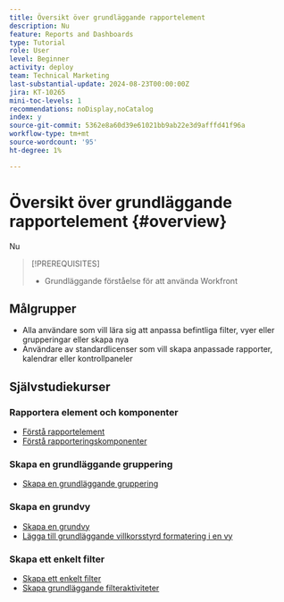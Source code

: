 ```yaml
---
title: Översikt över grundläggande rapportelement
description: Nu
feature: Reports and Dashboards
type: Tutorial
role: User
level: Beginner
activity: deploy
team: Technical Marketing
last-substantial-update: 2024-08-23T00:00:00Z
jira: KT-10265
mini-toc-levels: 1
recommendations: noDisplay,noCatalog
index: y
source-git-commit: 5362e8a60d39e61021bb9ab22e3d9afffd41f96a
workflow-type: tm+mt
source-wordcount: '95'
ht-degree: 1%

---
```



# Översikt över grundläggande rapportelement {#overview}

Nu

>[!PREREQUISITES]
>
>* Grundläggande förståelse för att använda Workfront

## Målgrupper

* Alla användare som vill lära sig att anpassa befintliga filter, vyer eller grupperingar eller skapa nya
* Användare av standardlicenser som vill skapa anpassade rapporter, kalendrar eller kontrollpaneler

## Självstudiekurser

### Rapportera element och komponenter

* [Förstå rapportelement](/help/reporting/basic-reporting/reporting-elements.md)
* [Förstå rapporteringskomponenter](/help/reporting/basic-reporting/reporting-components.md)

### Skapa en grundläggande gruppering

* [Skapa en grundläggande gruppering](/help/reporting/basic-reporting/create-a-basic-grouping.md)

### Skapa en grundvy

* [Skapa en grundvy](/help/reporting/basic-reporting/create-a-basic-view.md)
* [Lägga till grundläggande villkorsstyrd formatering i en vy](/help/reporting/basic-reporting/add-basic-conditional-formatting-to-a-view.md)

### Skapa ett enkelt filter

* [Skapa ett enkelt filter](/help/reporting/basic-reporting/create-a-basic-filter.md)
* [Skapa grundläggande filteraktiviteter](/help/reporting/basic-reporting/create-a-basic-filter-activity.md)

